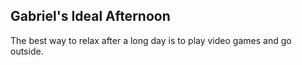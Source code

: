 ## Gabriel's Ideal Afternoon
The best way to relax after a long day is to play video games and go outside.